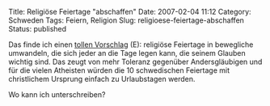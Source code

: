Title: Religiöse Feiertage "abschaffen"
Date: 2007-02-04 11:12
Category: Schweden
Tags: Feiern, Religion
Slug: religioese-feiertage-abschaffen
Status: published

Das finde ich einen [tollen
Vorschlag](http://www.thelocal.se/6283/20070202/) (E): religiöse
Feiertage in bewegliche umwandeln, die sich jeder an die Tage legen
kann, die seinem Glauben wichtig sind. Das zeugt von mehr Toleranz
gegenüber Andersgläubigen und für die vielen Atheisten würden die 10
schwedischen Feiertage mit christlichem Ursprung einfach zu Urlaubstagen
werden.

Wo kann ich unterschreiben?

